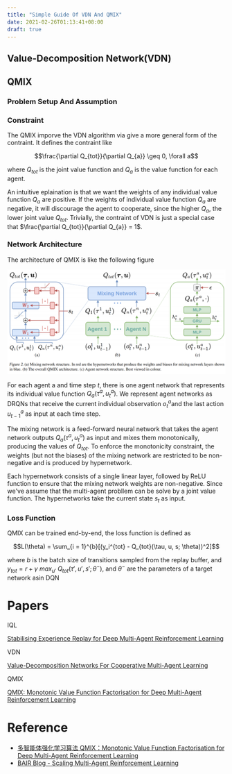 ```yaml
---
title: "Simple Guide Of VDN And QMIX"
date: 2021-02-26T01:13:41+08:00
draft: true
---
```


## Value-Decomposition Network(VDN)

## QMIX

### Problem Setup And Assumption
### Constraint

The QMIX imporve the VDN algorithm via give a more general form of the contraint. It defines the contraint like 

$$\frac{\partial Q_{tot}}{\partial Q_{a}} \geq 0, \forall a$$

where $Q_{tot}$ is the joint value function and $Q_{a}$ is the value function for each agent.

An intuitive eplaination is that we want the weights of any individual value function $Q_{a}$ are positive. If the weights of individual value function $Q_{a}$ are negative, it will discourage the agent to cooperate, since the higher $Q_{a}$, the lower joint value $Q_{tot}$. Trivially, the contraint of VDN is just a special case that $\frac{\partial Q_{tot}}{\partial Q_{a}} = 1$.

### Network Architecture
The architecture of QMIX is like the following figure

![](/img/simple_guide_of_vdn_and_qmix/qmix_arch.png)

For each agent a and time step $t$, there is one agent network that represents its individual value function $Q_a(τ^a, u_t^a)$. We represent agent networks as DRQNs that receive the current individual observation $o_t^a$and the last action $u_{t−1}^a$ as input at each time step.

The mixing network is a feed-forward neural network that takes the agent network outputs $Q_a(τ^a, u_t^a)$ as input and mixes them monotonically, producing the values of $Q_{tot}$. To enforce the monotonicity constraint, the weights (but not the biases) of the mixing network are restricted to be non-negative and is produced by hypernetwork. 

Each hypernetwork consists of a single
linear layer, followed by ReLU function to ensure that the mixing network weights are non-negative. Since we've assume that the multi-agent probllem can be solve by a joint value function. The hypernetworks take the current state $s_t$ as input.

### Loss Function 
QMIX can be trained end-by-end, the loss function is defined as

$$L(\theta) = \sum_{i = 1}^{b}[(y_i^{tot} - Q_{tot}(\tau, u, s; \theta))^2]$$

where $b$ is the batch size of transitions sampled from the replay buffer, and $y_{tot} = r + \gamma \ max_{u'} \ Q_{tot}(τ', u', s'; θ^−)$, and $θ^-$ are the parameters of a target network asin DQN

# Papers

IQL

[Stabilising Experience Replay for Deep Multi-Agent Reinforcement Learning](https://arxiv.org/abs/1702.08887)

VDN

[Value-Decomposition Networks For Cooperative Multi-Agent Learning](https://arxiv.org/abs/1706.05296)

QMIX

[QMIX: Monotonic Value Function Factorisation for Deep Multi-Agent Reinforcement Learning](https://arxiv.org/abs/1803.11485)



# Reference
- [多智能体强化学习算法 QMIX：Monotonic Value Function Factorisation for Deep Multi-Agent Reinforcement Learning](http://mayi1996.top/2020/08/07/QMIX-Monotonic-Value-Function-Factorisation-for-Deep-Multi-Agent-Reinforcement-Learning/)
- [BAIR Blog - Scaling Multi-Agent Reinforcement Learning](https://bair.berkeley.edu/blog/2018/12/12/rllib/)